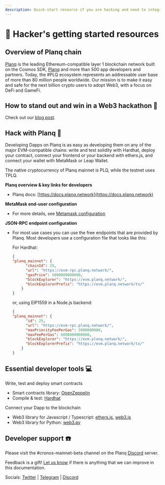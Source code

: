 ```yaml
---
description: Quick-start resource if you are hacking and need to integrate with Planq.
---
```


# 🏅 Hacker's getting started resources

## Overview of Planq chain

[Planq](https://planq.network/) is the leading Ethereum-compatible layer 1 blockchain network built on the Cosmos SDK, [Planq](https://planq.network) and more than 500 app developers and partners. Today, the #PLQ ecosystem represents an addressable user base of more than 80 million people worldwide. Our mission is to make it easy and safe for the next billion crypto users to adopt Web3, with a focus on DeFi and GameFi.

## How to stand out and win in a Web3 hackathon 🥇

Check out our [blog post](https://medium.com/@planq/).

## Hack with Planq 🥚

Developing Dapps on Planq is as easy as developing them on any of the major EVM-compatible chains: write and test solidity with Hardhat, deploy your contract, connect your frontend or your backend with ethers.js, and connect your wallet with MetaMask or Leap Wallet.

The native cryptocurrency of Planq mainnet is PLQ, while the testnet uses TPLQ.

**Planq overview & key links for developers**

* Planq docs: [https://docs.planq.network](https://docs.planq.network)

**MetaMask end-user configuration**

* For more details, see [Metamask configuration](../for-users/metamask.md)

**JSON-RPC endpoint configuration**

*   For most use cases you can use the free endpoints that are provided by Planq. Most developers use a configuration file that looks like this:

    For Hardhat:

    ```json
    {
    "planq_mainnet": {
          "chainId": 25,
          "url": "https://evm-rpc.planq.network/",
          "gasPrice": 5000000000000,
          "blockExplorer": "https://evm.planq.network/",
          "blockExplorerPrefix": "https://evm.planq.network/tx/"
        }    
    }
    ```

    or, using EIP1559 in a Node.js backend:

    ```json
    {
    "planq_mainnet": {
          "id": 25,
          "url": "https://evm-rpc.planq.network/",
          "maxPriorityFeePerGas": 5000000000,
          "maxFeePerGas": 6000000000000,
          "blockExplorer": "https://evm.planq.network/",
          "blockExplorerPrefix": "https://evm.planq.network/tx/"
        }
    }
    ```

## Essential developer tools 💻

Write, test and deploy smart contracts

* Smart contracts library: [OpenZeppelin](https://www.openzeppelin.com/)
* Compile & test: [Hardhat](https://hardhat.org/)

Connect your Dapp to the blockchain

* Web3 library for Javascript / Typescript: [ethers.js](https://docs.ethers.io/v5/), [web3.js](https://web3js.readthedocs.io/)
* Web3 library for Python: [web3.py](https://web3py.readthedocs.io/)

## Developer support ☎️

Please visit the #cronos-mainnet-beta channel on the Planq [Discord](https://discord.gg/planq-network) server.

Feedback is a gift! [Let us know](mailto:info@planq.network) if there is anything that we can improve in this documentation.

Socials: [Twitter](https://twitter.com/planqfoundation) | [Telegram](https://t.me/PlanqNetwork) | [Discord](https://discord.gg/planq-network)

